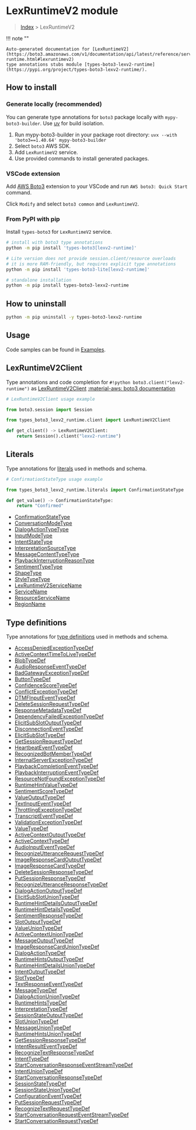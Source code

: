 #  LexRuntimeV2 module

> [Index](../README.md) > LexRuntimeV2

!!! note ""

    Auto-generated documentation for [LexRuntimeV2](https://boto3.amazonaws.com/v1/documentation/api/latest/reference/services/lexv2-runtime.html#lexruntimev2)
    type annotations stubs module [types-boto3-lexv2-runtime](https://pypi.org/project/types-boto3-lexv2-runtime/).

## How to install

### Generate locally (recommended)

You can generate type annotations for `boto3` package locally with `mypy-boto3-builder`.
Use [uv](https://docs.astral.sh/uv/getting-started/installation/) for build isolation.

1. Run mypy-boto3-builder in your package root directory: `uvx --with 'boto3==1.40.64' mypy-boto3-builder`
1. Select `boto3` AWS SDK.
1. Add `LexRuntimeV2` service.
1. Use provided commands to install generated packages.


### VSCode extension

Add [AWS Boto3](https://marketplace.visualstudio.com/items?itemName=Boto3typed.boto3-ide)
extension to your VSCode and run `AWS boto3: Quick Start` command.

Click `Modify` and select `boto3 common` and `LexRuntimeV2`.


### From PyPI with pip

Install `types-boto3` for `LexRuntimeV2` service.

```bash
# install with boto3 type annotations
python -m pip install 'types-boto3[lexv2-runtime]'

# Lite version does not provide session.client/resource overloads
# it is more RAM-friendly, but requires explicit type annotations
python -m pip install 'types-boto3-lite[lexv2-runtime]'

# standalone installation
python -m pip install types-boto3-lexv2-runtime
```



## How to uninstall

```bash
python -m pip uninstall -y types-boto3-lexv2-runtime
```

## Usage

Code samples can be found in [Examples](./usage.md).

## LexRuntimeV2Client

Type annotations and code completion for  `#!python boto3.client("lexv2-runtime")` as [LexRuntimeV2Client](./client.md)
[:material-aws: boto3 documentation](https://boto3.amazonaws.com/v1/documentation/api/latest/reference/services/lexv2-runtime.html#LexRuntimeV2.Client)

```python
# LexRuntimeV2Client usage example

from boto3.session import Session

from types_boto3_lexv2_runtime.client import LexRuntimeV2Client

def get_client() -> LexRuntimeV2Client:
    return Session().client("lexv2-runtime")
```









## Literals

Type annotations for [literals](./literals.md) used in methods and schema.

```python
# ConfirmationStateType usage example

from types_boto3_lexv2_runtime.literals import ConfirmationStateType

def get_value() -> ConfirmationStateType:
    return "Confirmed"
```

- [ConfirmationStateType](./literals.md#confirmationstatetype)
- [ConversationModeType](./literals.md#conversationmodetype)
- [DialogActionTypeType](./literals.md#dialogactiontypetype)
- [InputModeType](./literals.md#inputmodetype)
- [IntentStateType](./literals.md#intentstatetype)
- [InterpretationSourceType](./literals.md#interpretationsourcetype)
- [MessageContentTypeType](./literals.md#messagecontenttypetype)
- [PlaybackInterruptionReasonType](./literals.md#playbackinterruptionreasontype)
- [SentimentTypeType](./literals.md#sentimenttypetype)
- [ShapeType](./literals.md#shapetype)
- [StyleTypeType](./literals.md#styletypetype)
- [LexRuntimeV2ServiceName](./literals.md#lexruntimev2servicename)
- [ServiceName](./literals.md#servicename)
- [ResourceServiceName](./literals.md#resourceservicename)
- [RegionName](./literals.md#regionname)




## Type definitions

Type annotations for [type definitions](./type_defs.md) used in methods and schema.

- [AccessDeniedExceptionTypeDef](./type_defs.md#accessdeniedexceptiontypedef)
- [ActiveContextTimeToLiveTypeDef](./type_defs.md#activecontexttimetolivetypedef)
- [BlobTypeDef](./type_defs.md#blobtypedef)
- [AudioResponseEventTypeDef](./type_defs.md#audioresponseeventtypedef)
- [BadGatewayExceptionTypeDef](./type_defs.md#badgatewayexceptiontypedef)
- [ButtonTypeDef](./type_defs.md#buttontypedef)
- [ConfidenceScoreTypeDef](./type_defs.md#confidencescoretypedef)
- [ConflictExceptionTypeDef](./type_defs.md#conflictexceptiontypedef)
- [DTMFInputEventTypeDef](./type_defs.md#dtmfinputeventtypedef)
- [DeleteSessionRequestTypeDef](./type_defs.md#deletesessionrequesttypedef)
- [ResponseMetadataTypeDef](./type_defs.md#responsemetadatatypedef)
- [DependencyFailedExceptionTypeDef](./type_defs.md#dependencyfailedexceptiontypedef)
- [ElicitSubSlotOutputTypeDef](./type_defs.md#elicitsubslotoutputtypedef)
- [DisconnectionEventTypeDef](./type_defs.md#disconnectioneventtypedef)
- [ElicitSubSlotTypeDef](./type_defs.md#elicitsubslottypedef)
- [GetSessionRequestTypeDef](./type_defs.md#getsessionrequesttypedef)
- [HeartbeatEventTypeDef](./type_defs.md#heartbeateventtypedef)
- [RecognizedBotMemberTypeDef](./type_defs.md#recognizedbotmembertypedef)
- [InternalServerExceptionTypeDef](./type_defs.md#internalserverexceptiontypedef)
- [PlaybackCompletionEventTypeDef](./type_defs.md#playbackcompletioneventtypedef)
- [PlaybackInterruptionEventTypeDef](./type_defs.md#playbackinterruptioneventtypedef)
- [ResourceNotFoundExceptionTypeDef](./type_defs.md#resourcenotfoundexceptiontypedef)
- [RuntimeHintValueTypeDef](./type_defs.md#runtimehintvaluetypedef)
- [SentimentScoreTypeDef](./type_defs.md#sentimentscoretypedef)
- [ValueOutputTypeDef](./type_defs.md#valueoutputtypedef)
- [TextInputEventTypeDef](./type_defs.md#textinputeventtypedef)
- [ThrottlingExceptionTypeDef](./type_defs.md#throttlingexceptiontypedef)
- [TranscriptEventTypeDef](./type_defs.md#transcripteventtypedef)
- [ValidationExceptionTypeDef](./type_defs.md#validationexceptiontypedef)
- [ValueTypeDef](./type_defs.md#valuetypedef)
- [ActiveContextOutputTypeDef](./type_defs.md#activecontextoutputtypedef)
- [ActiveContextTypeDef](./type_defs.md#activecontexttypedef)
- [AudioInputEventTypeDef](./type_defs.md#audioinputeventtypedef)
- [RecognizeUtteranceRequestTypeDef](./type_defs.md#recognizeutterancerequesttypedef)
- [ImageResponseCardOutputTypeDef](./type_defs.md#imageresponsecardoutputtypedef)
- [ImageResponseCardTypeDef](./type_defs.md#imageresponsecardtypedef)
- [DeleteSessionResponseTypeDef](./type_defs.md#deletesessionresponsetypedef)
- [PutSessionResponseTypeDef](./type_defs.md#putsessionresponsetypedef)
- [RecognizeUtteranceResponseTypeDef](./type_defs.md#recognizeutteranceresponsetypedef)
- [DialogActionOutputTypeDef](./type_defs.md#dialogactionoutputtypedef)
- [ElicitSubSlotUnionTypeDef](./type_defs.md#elicitsubslotuniontypedef)
- [RuntimeHintDetailsOutputTypeDef](./type_defs.md#runtimehintdetailsoutputtypedef)
- [RuntimeHintDetailsTypeDef](./type_defs.md#runtimehintdetailstypedef)
- [SentimentResponseTypeDef](./type_defs.md#sentimentresponsetypedef)
- [SlotOutputTypeDef](./type_defs.md#slotoutputtypedef)
- [ValueUnionTypeDef](./type_defs.md#valueuniontypedef)
- [ActiveContextUnionTypeDef](./type_defs.md#activecontextuniontypedef)
- [MessageOutputTypeDef](./type_defs.md#messageoutputtypedef)
- [ImageResponseCardUnionTypeDef](./type_defs.md#imageresponsecarduniontypedef)
- [DialogActionTypeDef](./type_defs.md#dialogactiontypedef)
- [RuntimeHintsOutputTypeDef](./type_defs.md#runtimehintsoutputtypedef)
- [RuntimeHintDetailsUnionTypeDef](./type_defs.md#runtimehintdetailsuniontypedef)
- [IntentOutputTypeDef](./type_defs.md#intentoutputtypedef)
- [SlotTypeDef](./type_defs.md#slottypedef)
- [TextResponseEventTypeDef](./type_defs.md#textresponseeventtypedef)
- [MessageTypeDef](./type_defs.md#messagetypedef)
- [DialogActionUnionTypeDef](./type_defs.md#dialogactionuniontypedef)
- [RuntimeHintsTypeDef](./type_defs.md#runtimehintstypedef)
- [InterpretationTypeDef](./type_defs.md#interpretationtypedef)
- [SessionStateOutputTypeDef](./type_defs.md#sessionstateoutputtypedef)
- [SlotUnionTypeDef](./type_defs.md#slotuniontypedef)
- [MessageUnionTypeDef](./type_defs.md#messageuniontypedef)
- [RuntimeHintsUnionTypeDef](./type_defs.md#runtimehintsuniontypedef)
- [GetSessionResponseTypeDef](./type_defs.md#getsessionresponsetypedef)
- [IntentResultEventTypeDef](./type_defs.md#intentresulteventtypedef)
- [RecognizeTextResponseTypeDef](./type_defs.md#recognizetextresponsetypedef)
- [IntentTypeDef](./type_defs.md#intenttypedef)
- [StartConversationResponseEventStreamTypeDef](./type_defs.md#startconversationresponseeventstreamtypedef)
- [IntentUnionTypeDef](./type_defs.md#intentuniontypedef)
- [StartConversationResponseTypeDef](./type_defs.md#startconversationresponsetypedef)
- [SessionStateTypeDef](./type_defs.md#sessionstatetypedef)
- [SessionStateUnionTypeDef](./type_defs.md#sessionstateuniontypedef)
- [ConfigurationEventTypeDef](./type_defs.md#configurationeventtypedef)
- [PutSessionRequestTypeDef](./type_defs.md#putsessionrequesttypedef)
- [RecognizeTextRequestTypeDef](./type_defs.md#recognizetextrequesttypedef)
- [StartConversationRequestEventStreamTypeDef](./type_defs.md#startconversationrequesteventstreamtypedef)
- [StartConversationRequestTypeDef](./type_defs.md#startconversationrequesttypedef)

